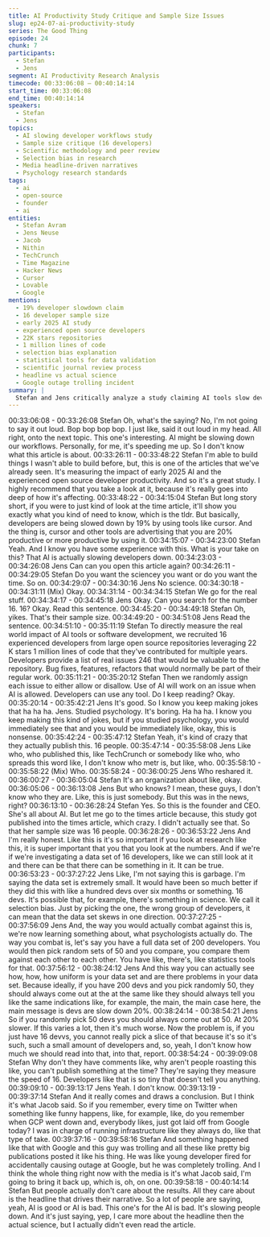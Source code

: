 ```yaml
---
title: AI Productivity Study Critique and Sample Size Issues
slug: ep24-07-ai-productivity-study
series: The Good Thing
episode: 24
chunk: 7
participants:
  - Stefan
  - Jens
segment: AI Productivity Research Analysis
timecode: 00:33:06:08 – 00:40:14:14
start_time: 00:33:06:08
end_time: 00:40:14:14
speakers:
  - Stefan
  - Jens
topics:
  - AI slowing developer workflows study
  - Sample size critique (16 developers)
  - Scientific methodology and peer review
  - Selection bias in research
  - Media headline-driven narratives
  - Psychology research standards
tags:
  - ai
  - open-source
  - founder
  - ai
entities:
  - Stefan Avram
  - Jens Neuse
  - Jacob
  - Nithin
  - TechCrunch
  - Time Magazine
  - Hacker News
  - Cursor
  - Lovable
  - Google
mentions:
  - 19% developer slowdown claim
  - 16 developer sample size
  - early 2025 AI study
  - experienced open source developers
  - 22K stars repositories
  - 1 million lines of code
  - selection bias explanation
  - statistical tools for data validation
  - scientific journal review process
  - headline vs actual science
  - Google outage trolling incident
summary: |
  Stefan and Jens critically analyze a study claiming AI tools slow developers by 19%, focusing on the problematically small sample size of 16 developers. Jens applies his psychology background to explain selection bias, proper statistical validation, and peer review standards. They critique media outlets for prioritizing clickbait headlines over scientific rigor.
---
```


00:33:06:08 - 00:33:26:08
Stefan
Oh, what's the saying? No, I'm not going to say it out loud. Bop bop bop bop. I just like, said it
out loud in my head. All right, onto the next topic. This one's interesting. AI might be slowing
down our workflows. Personally, for me, it's speeding me up. So I don't know what this article is
about.
00:33:26:11 - 00:33:48:22
Stefan
I'm able to build things I wasn't able to build before, but, this is one of the articles that we've
already seen. It's measuring the impact of early 2025 AI and the experienced open source
developer productivity. And so it's a great study. I highly recommend that you take a look at it,
because it's really goes into deep of how it's affecting.
00:33:48:22 - 00:34:15:04
Stefan
But long story short, if you were to just kind of look at the time article, it'll show you exactly what
you kind of need to know, which is the tldr. But basically, developers are being slowed down by
19% by using tools like cursor. And the thing is, cursor and other tools are advertising that you
are 20% productive or more productive by using it.
00:34:15:07 - 00:34:23:00
Stefan
Yeah. And I know you have some experience with this. What is your take on this? That AI is
actually slowing developers down.
00:34:23:03 - 00:34:26:08
Jens
Can can you open this article again?
00:34:26:11 - 00:34:29:05
Stefan
Do you want the sciencey you want or do you want the time. So on.
00:34:29:07 - 00:34:30:16
Jens
No science.
00:34:30:18 - 00:34:31:11
(Mix)
Okay.
00:34:31:14 - 00:34:34:15
Stefan
We go for the real stuff.
00:34:34:17 - 00:34:45:18
Jens
Okay. Can you search for the number 16. 16? Okay. Read this sentence.
00:34:45:20 - 00:34:49:18
Stefan
Oh, yikes. That's their sample size.
00:34:49:20 - 00:34:51:08
Jens
Read the sentence.
00:34:51:10 - 00:35:11:19
Stefan
To directly measure the real world impact of AI tools or software development, we recruited 16
experienced developers from large open source repositories leveraging 22 K stars 1 million
lines of code that they've contributed for multiple years. Developers provide a list of real issues
246 that would be valuable to the repository. Bug fixes, features, refactors that would normally
be part of their regular work.
00:35:11:21 - 00:35:20:12
Stefan
Then we randomly assign each issue to either allow or disallow. Use of AI will work on an issue
when AI is allowed. Developers can use any tool. Do I keep reading? Okay.
00:35:20:14 - 00:35:42:21
Jens
It's good. So I know you keep making jokes that ha ha ha. Jens. Studied psychology. It's boring.
Ha ha ha. I know you keep making this kind of jokes, but if you studied psychology, you would
immediately see that and you would be immediately like, okay, this is nonsense.
00:35:42:24 - 00:35:47:12
Stefan
Yeah, it's kind of crazy that they actually publish this. 16 people.
00:35:47:14 - 00:35:58:08
Jens
Like who, who published this, like TechCrunch or somebody like who, who spreads this word
like, I don't know who metr is, but like, who.
00:35:58:10 - 00:35:58:22
(Mix)
Who.
00:35:58:24 - 00:36:00:25
Jens
Who reshared it.
00:36:00:27 - 00:36:05:04
Stefan
It's an organization about like, okay.
00:36:05:06 - 00:36:13:08
Jens
But who knows? I mean, these guys, I don't know who they are. Like, this is just somebody. But
this was in the news, right?
00:36:13:10 - 00:36:28:24
Stefan
Yes. So this is the founder and CEO. She's all about AI. But let me go to the times article
because, this study got published into the times article, which crazy. I didn't actually see that. So
that her sample size was 16 people.
00:36:28:26 - 00:36:53:22
Jens
And I'm really honest. Like this is it's so important if you look at research like this, it is super
important that you that you look at the numbers. And if we're if we're investigating a data set of
16 developers, like we can still look at it and there can be that there can be something in it. It
can be true.
00:36:53:23 - 00:37:27:22
Jens
Like, I'm not saying this is garbage. I'm saying the data set is extremely small. It would have
been so much better if they did this with like a hundred devs over six months or something. 16
devs. It's possible that, for example, there's something in science. We call it selection bias. Just
by picking the one, the wrong group of developers, it can mean that the data set skews in one
direction.
00:37:27:25 - 00:37:56:09
Jens
And, the way you would actually combat against this is, we're now learning something about,
what psychologists actually do. The way you combat is, let's say you have a full data set of 200
developers. You would then pick random sets of 50 and you compare, you compare them
against each other to each other. You have like, there's, like statistics tools for that.
00:37:56:12 - 00:38:24:12
Jens
And this way you can actually see how, how, how uniform is your data set and are there
problems in your data set. Because ideally, if you have 200 devs and you pick randomly 50,
they should always come out at the at the same like they should always tell you like the same
indications like, for example, the main, the main case here, the main message is devs are slow
down 20%.
00:38:24:14 - 00:38:54:21
Jens
So if you randomly pick 50 devs you should always come out at 50. At 20% slower. If this varies
a lot, then it's much worse. Now the problem is, if you just have 16 devvs, you cannot really pick
a slice of that because it's so it's such, such a small amount of developers and, so, yeah, I don't
know how much we should read into that, into that, report.
00:38:54:24 - 00:39:09:08
Stefan
Why don't they have comments like, why aren't people roasting this like, you can't publish
something at the time? They're saying they measure the speed of 16. Developers like that is so
tiny that doesn't tell you anything.
00:39:09:10 - 00:39:13:17
Jens
Yeah. I don't know.
00:39:13:19 - 00:39:37:14
Stefan
And it really comes and draws a conclusion. But I think it's what Jacob said. So if you
remember, every time on Twitter when something like funny happens, like, for example, like, do
you remember when GCP went down and, everybody likes, just got laid off from Google today?
I was in charge of running infrastructure like they always do, like that type of take.
00:39:37:16 - 00:39:58:16
Stefan
And something happened like that with Google and this guy was trolling and all these like pretty
big publications posted it like his thing. He was like young developer fired for accidentally
causing outage at Google, but he was completely trolling. And I think the whole thing right now
with the media is it's what Jacob said, I'm going to bring it back up, which is, oh, on one.
00:39:58:18 - 00:40:14:14
Stefan
But people actually don't care about the results. All they care about is the headline that drives
their narrative. So a lot of people are saying, yeah, AI is good or AI is bad. This one's for the AI
is bad. It's slowing people down. And it's just saying, yep, I care more about the headline then
the actual science, but I actually didn't even read the article.